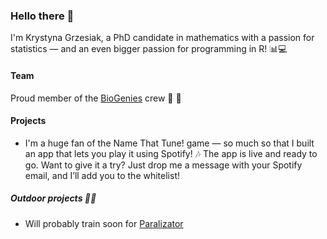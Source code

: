### Hello there 👋

I'm Krystyna Grzesiak, a PhD candidate in mathematics with a passion for statistics — and an even bigger passion for programming in R! 📊💻

#### Team

Proud member of the [BioGenies](https://biogenies.info/) crew :genie: :genie: 

#### Projects

- I'm a huge fan of the Name That Tune! game — so much so that I built an app that lets you play it using Spotify! 🎶 The app is live and ready to go. Want to give it a try? Just drop me a message with your Spotify email, and I’ll add you to the whitelist!

##### Outdoor projects :climbing_woman:

- Will probably train soon for [Paralizator](https://27crags.com/crags/szczytnik/routes/paralizator)
